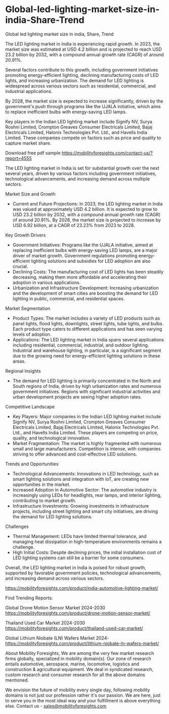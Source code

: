 # Global-led-lighting-market-size-in-india-Share-Trend
Global led lighting market size in india, Share, Trend  

The LED lighting market in India is experiencing rapid growth. In 2023, the market size was estimated at USD 4.2 billion and is projected to reach USD 23.2 billion by 2032, with a compound annual growth rate (CAGR) of around 20.91%.

Several factors contribute to this growth, including government initiatives promoting energy-efficient lighting, declining manufacturing costs of LED lights, and increasing urbanization. The demand for LED lighting is widespread across various sectors such as residential, commercial, and industrial applications.

By 2028, the market size is expected to increase significantly, driven by the government's push through programs like the UJALA initiative, which aims to replace inefficient bulbs with energy-saving LED lamps.

Key players in the Indian LED lighting market include Signify NV, Surya Roshni Limited, Crompton Greaves Consumer Electricals Limited, Bajaj Electricals Limited, Halonix Technologies Pvt. Ltd., and Havells India Limited. These companies compete on factors such as price and quality to capture market share.


Download free pdf sample 
https://mobilityforesights.com/contact-us/?report=4555 


The LED lighting market in India is set for substantial growth over the next several years, driven by various factors including government initiatives, technological advancements, and increasing demand across multiple sectors.

 Market Size and Growth
- Current and Future Projections: In 2023, the LED lighting market in India was valued at approximately USD 4.2 billion. It is expected to grow to USD 23.2 billion by 2032, with a compound annual growth rate (CAGR) of around 20.91%. By 2028, the market size is projected to increase by USD 6.92 billion, at a CAGR of 23.23% from 2023 to 2028.

 Key Growth Drivers
- Government Initiatives: Programs like the UJALA initiative, aimed at replacing inefficient bulbs with energy-saving LED lamps, are a major driver of market growth. Government regulations promoting energy-efficient lighting solutions and subsidies for LED adoption are also crucial.
- Declining Costs: The manufacturing cost of LED lights has been steadily decreasing, making them more affordable and accelerating their adoption in various applications.
- Urbanization and Infrastructure Development: Increasing urbanization and the development of smart cities are boosting the demand for LED lighting in public, commercial, and residential spaces.

 Market Segmentation
- Product Types: The market includes a variety of LED products such as panel lights, flood lights, downlights, street lights, tube lights, and bulbs. Each product type caters to different applications and has seen varying levels of adoption.
- Applications: The LED lighting market in India spans several applications including residential, commercial, industrial, and outdoor lighting. Industrial and warehouse lighting, in particular, is a significant segment due to the growing need for energy-efficient lighting solutions in these areas.

 Regional Insights
- The demand for LED lighting is primarily concentrated in the North and South regions of India, driven by high urbanization rates and numerous government initiatives. Regions with significant industrial activities and urban development projects are seeing higher adoption rates.

 Competitive Landscape
- Key Players: Major companies in the Indian LED lighting market include Signify NV, Surya Roshni Limited, Crompton Greaves Consumer Electricals Limited, Bajaj Electricals Limited, Halonix Technologies Pvt. Ltd., and Havells India Limited. These players are competing on price, quality, and technological innovation.
- Market Fragmentation: The market is highly fragmented with numerous small and large manufacturers. Competition is intense, with companies striving to offer advanced and cost-effective LED solutions.

 Trends and Opportunities
- Technological Advancements: Innovations in LED technology, such as smart lighting solutions and integration with IoT, are creating new opportunities in the market.
- Increased Adoption in Automotive Sector: The automotive industry is increasingly using LEDs for headlights, rear lamps, and interior lighting, contributing to market growth.
- Infrastructure Investments: Growing investments in infrastructure projects, including street lighting and smart city initiatives, are driving the demand for LED lighting solutions.

 Challenges
- Thermal Management: LEDs have limited thermal tolerance, and managing heat dissipation in high-temperature environments remains a challenge.
- High Initial Costs: Despite declining prices, the initial installation cost of LED lighting systems can still be a barrier for some consumers.

Overall, the LED lighting market in India is poised for robust growth, supported by favorable government policies, technological advancements, and increasing demand across various sectors.



https://mobilityforesights.com/product/india-automotive-lighting-market/ 






Find Trending Reports:


Global Drone Motion Sensor Market 2024-2030
https://mobilityforesights.com/product/drone-motion-sensor-market/ 
 
Thailand Used Car Market 2024-2030
https://mobilityforesights.com/product/thailand-used-car-market/ 

Global Lithium Niobate (LN) Wafers Market 2024-
https://mobilityforesights.com/product/lithium-niobate-ln-wafers-market/ 


About Mobility Foresights,
We are among the very few market research firms globally, specialized in mobility domain(s). Our zone of research entails automotive, aerospace, marine, locomotive, logistics and construction & agricultural equipment. We deal in syndicated research, custom research and consumer research for all the above domains mentioned.

We envision the future of mobility every single day, following mobility domains is not just our profession rather it's our passion. We are here, just to serve you in the most ideal way and your fulfillment is above everything else. Contact us -  sales@mobilityforesights.com 
 
